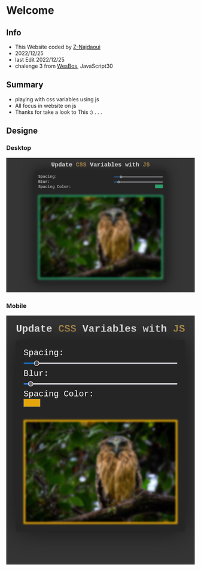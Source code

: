 # Welcome
## Info
- This Website coded by [Z-Najdaoui](https://github.com/Z-Najdaoui)
- 2022/12/25
- last Edit 2022/12/25
- chalenge 3 from [WesBos](https://courses.wesbos.com/account/access/63906d2f40307fbbdeec4148/view/194130650), JavaScript30
## Summary
- playing with css variables using js
- All focus in website on js
- Thanks for take a look to This :) . . .
## Designe
### Desktop
![Design preview for the Testimonials grid section coding challenge](./designe/Desktop-Design.jpg)
### Mobile
![Design preview for the Testimonials grid section coding challenge](./designe/Mobile-Design.jpg)

